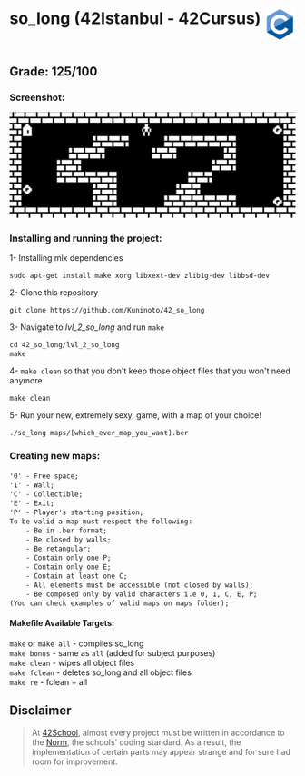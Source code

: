 # so_long (42Istanbul - 42Cursus) <img src="https://github.com/devicons/devicon/blob/master/icons/c/c-original.svg" title="C" alt="C Logo" width="55" height="55" align="right" />&nbsp;  

## Grade: 125/100

###  Screenshot:
<img src="https://github.com/Kuninoto/42_so_long/blob/master/extras/showcase1.png"/>

### Installing and running the project:

1- Installing mlx dependencies

	sudo apt-get install make xorg libxext-dev zlib1g-dev libbsd-dev

2- Clone this repository
	
	git clone https://github.com/Kuninoto/42_so_long
3- Navigate to _lvl_2_so_long_ and run `make`
	
	cd 42_so_long/lvl_2_so_long
   	make
4- `make clean` so that you don't keep those object files that you won't need anymore

	make clean
5- Run your new, extremely sexy, game, with a map of your choice!

	./so_long maps/[which_ever_map_you_want].ber

### Creating new maps:

	'0' - Free space;  
	'1' - Wall;  
	'C' - Collectible;  
	'E' - Exit;  
	'P' - Player's starting position;  
	To be valid a map must respect the following:  
		- Be in .ber format;  
		- Be closed by walls;  
		- Be retangular;  
		- Contain only one P;  
		- Contain only one E;  
		- Contain at least one C;  
		- All elements must be accessible (not closed by walls);  
		- Be composed only by valid characters i.e 0, 1, C, E, P;  
	(You can check examples of valid maps on maps folder);


#### Makefile Available Targets:  
`make` or `make all` - compiles so_long   
`make bonus` - same as `all` (added for subject purposes)   
`make clean` - wipes all object files   
`make fclean` - deletes so_long and all object files   
`make re` - fclean  + all   

## Disclaimer
> At [42School](https://en.wikipedia.org/wiki/42_(school)), almost every project must be written in accordance to the [Norm](./extras/en_norm.pdf), the schools' coding standard. As a result, the implementation of certain parts may appear strange and for sure had room for improvement.
